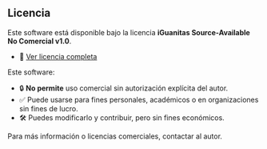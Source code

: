 ## Licencia

Este software está disponible bajo la licencia **iGuanitas Source-Available No Comercial v1.0**.

- 📄 [Ver licencia completa](./LICENSE.md)

Este software:
- 🔒 **No permite** uso comercial sin autorización explícita del autor.
- ✅ Puede usarse para fines personales, académicos o en organizaciones sin fines de lucro.
- 🛠️ Puedes modificarlo y contribuir, pero sin fines económicos.

Para más información o licencias comerciales, contactar al autor.